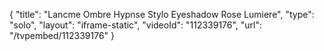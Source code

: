 {
    "title": "Lancme Ombre Hypnse Stylo Eyeshadow  Rose Lumiere",
    "type": "solo",
    "layout": "iframe-static",
    "videoId": "112339176",
    "url": "\/tvpembed\/112339176"
}